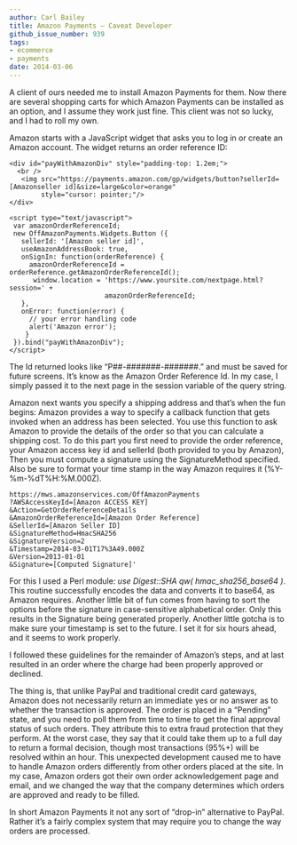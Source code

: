 ```yaml
---
author: Carl Bailey
title: Amazon Payments — Caveat Developer
github_issue_number: 939
tags:
- ecommerce
- payments
date: 2014-03-06
---
```


A client of ours needed me to install Amazon Payments for them. Now there are several shopping carts for which Amazon Payments can be installed as an option, and I assume they work just fine. This client was not so lucky, and I had to roll my own.

Amazon starts with a JavaScript widget that asks you to log in or create an Amazon account. The widget returns an order reference ID:

```nohighlight
<div id="payWithAmazonDiv" style="padding-top: 1.2em;">
  <br />
   <img src="https://payments.amazon.com/gp/widgets/button?sellerId=[Amazonseller id]&size=large&color=orange" 
        style="cursor: pointer;"/>
</div>

<script type="text/javascript">
 var amazonOrderReferenceId;
 new OffAmazonPayments.Widgets.Button ({
   sellerId: '[Amazon seller id]',
   useAmazonAddressBook: true,
   onSignIn: function(orderReference) {
     amazonOrderReferenceId = orderReference.getAmazonOrderReferenceId();
      window.location = 'https://www.yoursite.com/nextpage.html?session=' +
                        amazonOrderReferenceId;
   },
   onError: function(error) {
     // your error handling code
     alert('Amazon error');
    }
 }).bind("payWithAmazonDiv");
</script>
```

The Id returned looks like “P##-#######-#######.” and must be saved for future screens. It’s know as the Amazon Order Reference Id. In my case, I simply passed it to the next page in the session variable of the query string.

Amazon next wants you specify a shipping address and that’s when the fun begins: Amazon provides a way to specify a callback function that gets invoked when an address has been selected. You use this function to ask Amazon to provide the details of the order so that you can calculate a shipping cost. To do this part you first need to provide the order reference, your Amazon access key id and sellerId (both provided to you by Amazon), Then you must compute a signature using the SignatureMethod specified. Also be sure to format your time stamp in the way Amazon requires it (%Y-%m-%dT%H:%M.000Z).

```nohighlight
https://mws.amazonservices.com/OffAmazonPayments
?AWSAccessKeyId=[Amazon ACCESS KEY]
&Action=GetOrderReferenceDetails
&AmazonOrderReferenceId=[Amazon Order Reference]
&SellerId=[Amazon Seller ID]
&SignatureMethod=HmacSHA256
&SignatureVersion=2
&Timestamp=2014-03-01T17%3A49.000Z
&Version=2013-01-01
&Signature=[Computed Signature]'
```

For this I used a Perl module: *use Digest::SHA qw( hmac_sha256_base64 )*. This routine successfully encodes the data and converts it to base64, as Amazon requires. Another little bit of fun comes from having to sort the options before the signature in case-sensitive alphabetical order. Only this results in the Signature being generated properly. Another little gotcha is to make sure your timestamp is set to the future. I set it for six hours ahead, and it seems to work properly.

I followed these guidelines for the remainder of Amazon’s steps, and at last resulted in an order where the charge had been properly approved or declined.

The thing is, that unlike PayPal and traditional credit card gateways, Amazon does not necessarily return an immediate yes or no answer as to whether the transaction is approved. The order is placed in a “Pending” state, and you need to poll them from time to time to get the final approval status of such orders. They attribute this to extra fraud protection that they perform. At the worst case, they say that it could take them up to a full day to return a formal decision, though most transactions (95%+) will be resolved within an hour. This unexpected development caused me to have to handle Amazon orders differently from other orders placed at the site. In my case, Amazon orders got their own order acknowledgement page and email, and we changed the way that the company determines which orders are approved and ready to be filled.

In short Amazon Payments it not any sort of “drop-in” alternative to PayPal. Rather it’s a fairly complex system that may require you to change the way orders are processed.
